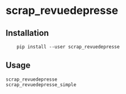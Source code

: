 # scrap_revuedepresse


## Installation

```
    pip install --user scrap_revuedepresse
```

## Usage

```
scrap_revuedepresse
scrap_revuedepresse_simple
```
